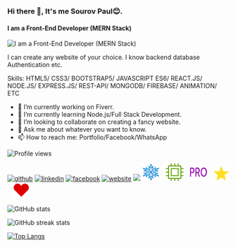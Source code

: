 ### Hi there 👋, It's me Sourov Paul😊.
#### I am a <span style="color:'green'">Front-End Developer (MERN Stack)</span>
![I am a Front-End Developer (MERN Stack)](https://i.ibb.co/GCCrJnW/Sourov-Paulo.jpg)

 I can create any website of your choice. I know backend database Authentication etc.

Skills: HTML5/ CSS3/ BOOTSTRAP5/ JAVASCRIPT ES6/ REACT.JS/ NODE.JS/ EXPRESS.JS/ REST-API/ MONGODB/ FIREBASE/ ANIMATION/ ETC

- 🔭 I’m currently working on Fiverr. 
- 🌱 I’m currently learning Node.js/Full Stack Development. 
- 👯 I’m looking to collaborate on creating a fancy website. 
- 💬 Ask me about whatever you want to know. 
- 📫 How to reach me: Portfolio/Facebook/WhatsApp 


![Profile views](https://gpvc.arturio.dev/Sourov-Paul) 

[<img src='https://i.ibb.co/GpyRTdF/github-logo.png' alt='github' height='40'>](https://github.com/Sourov-Paul)  [<img src='https://cdn-icons-png.flaticon.com/512/174/174857.png' alt='linkedin' height='40'>](https://www.linkedin.com/in/sourov-paul-169668150/)  [<img src='https://i.ibb.co/Q9MpGHq/unnamed.jpg' alt='facebook' height='40'>](https://www.facebook.com/Sourov.Paul.Web.Developer)  [<img src='https://i.ibb.co/DpjL3cm/800px-Google-Drive-icon-2020-svg.png' alt='website' height='40'>](https://brave-mccarthy-c8c683.netlify.app)  [<img src='https://upload.wikimedia.org/wikipedia/commons/thumb/6/6b/WhatsApp.svg/640px-WhatsApp.svg.png' height='40'>](http://api.whatsapp.com/send?phone=+8801997587705)  <a href='https://archiveprogram.github.com/'><img src='https://raw.githubusercontent.com/acervenky/animated-github-badges/master/assets/acbadge.gif' width='40' height='40'></a> <a href='https://docs.github.com/en/developers'><img src='https://raw.githubusercontent.com/acervenky/animated-github-badges/master/assets/devbadge.gif' width='40' height='40'></a> <a href='https://github.com/pricing'><img src='https://raw.githubusercontent.com/acervenky/animated-github-badges/master/assets/pro.gif' width='40' height='40'></a> <a href='https://stars.github.com/'><img src='https://raw.githubusercontent.com/acervenky/animated-github-badges/master/assets/starbadge.gif' width='35' height='35'></a> <a href='https://docs.github.com/en/github/supporting-the-open-source-community-with-github-sponsors'><img src='https://raw.githubusercontent.com/acervenky/animated-github-badges/master/assets/sponsorbadge.gif' width='35' height='35'></a> 

![GitHub stats](https://github-readme-stats.vercel.app/api?username=Sourov-Paul&show_icons=true)  

![GitHub streak stats](https://github-readme-streak-stats.herokuapp.com/?user=Sourov-Paul)  

[![Top Langs](https://github-readme-stats.vercel.app/api/top-langs/?username=Sourov-Paul)](https://github.com/anuraghazra/github-readme-stats)
 
